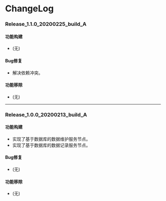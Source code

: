 # ChangeLog

### Release_1.1.0_20200225_build_A

#### 功能构建

- (无)

#### Bug修复

- 解决依赖冲突。

#### 功能移除

- (无)

---

### Release_1.0.0_20200213_build_A

#### 功能构建

- 实现了基于数据库的数据维护服务节点。
- 实现了基于数据库的数据记录服务节点。

#### Bug修复

- (无)

#### 功能移除

- (无)